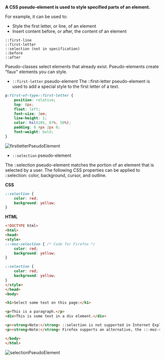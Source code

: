 
**A CSS pseudo-element is used to style specified parts of an element.**

For example, it can be used to:

* Style the first letter, or line, of an element
* Insert content before, or after, the content of an element

```
::first-line
::first-letter
::selection (not in specification)
::before
::after
```

Pseudo-classes select elements that already exist.
Pseudo-elements create "faux" elements you can style.

* `::first-letter` pseudo-element
The ::first-letter pseudo-element is used to add a special style to the first letter of a text.

```css
p:first-of-type::first-letter {
	position: relative;
	top: 8px;
	float: left;
	font-size: 3em;
	line-height: 1;
	color: hsl(205, 87%, 50%);
	padding: 0 4px 2px 0;
	font-weight: bold;
}
```
![firstletterPseudoElement](./firstletterPseudoElement.png)

* `::selection` pseudo-element

The ::selection pseudo-element matches the portion of an element that is selected by a user.
The following CSS properties can be applied to ::selection: color, background, cursor, and outline.

**CSS**
```css
::selection {
    color: red; 
    background: yellow;
}
```
**HTML**
```html
<!DOCTYPE html>
<html>
<head>
<style>
::-moz-selection { /* Code for Firefox */
    color: red;
    background: yellow;
}

::selection {
    color: red;
    background: yellow;
}
</style>
</head>
<body>

<h1>Select some text on this page:</h1>

<p>This is a paragraph.</p>
<div>This is some text in a div element.</div>

<p><strong>Note:</strong> ::selection is not supported in Internet Explorer 8 and earlier versions.</p>
<p><strong>Note:</strong> Firefox supports an alternative, the ::-moz-selection property.</p>

</body>
</html>
```
![selectionPseudoElement](./selectionPseudoelement.png)

